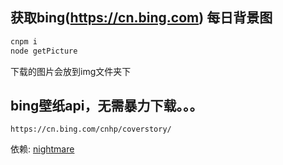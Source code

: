 ## 获取bing(https://cn.bing.com) 每日背景图

```bash
cnpm i
node getPicture
```
下载的图片会放到img文件夹下

## bing壁纸api，无需暴力下载。。。

`https://cn.bing.com/cnhp/coverstory/`

依赖: [nightmare](http://www.nightmarejs.org/)